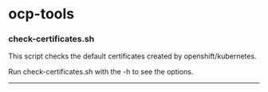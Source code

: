 # ocp-tools

### check-certificates.sh

This script checks the default certificates created by openshift/kubernetes.

Run check-certificates.sh with the -h to see the options.


---
